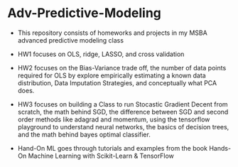 # Adv-Predictive-Modeling

- This repository consists of homeworks and projects in my MSBA advanced predictive modeling class

- HW1 focuses on OLS, ridge, LASSO, and cross validation 

- HW2 focuses on the Bias-Variance trade off, the number of data points required for OLS by explore empirically estimating a known data distribution, Data Imputation Strategies, and conceptually what PCA does.

- HW3 focuses on building a Class to run Stocastic Gradient Decent from scratch, the math behind SGD, the difference between SGD and second order methods like adagrad and momentum, using the tensorflow playground to understand neural networks, the basics of decision trees, and the math behind bayes optimal classifier.

- Hand-On ML goes through tutorials and examples from the book Hands-On Machine Learning with Scikit-Learn & TensorFlow
